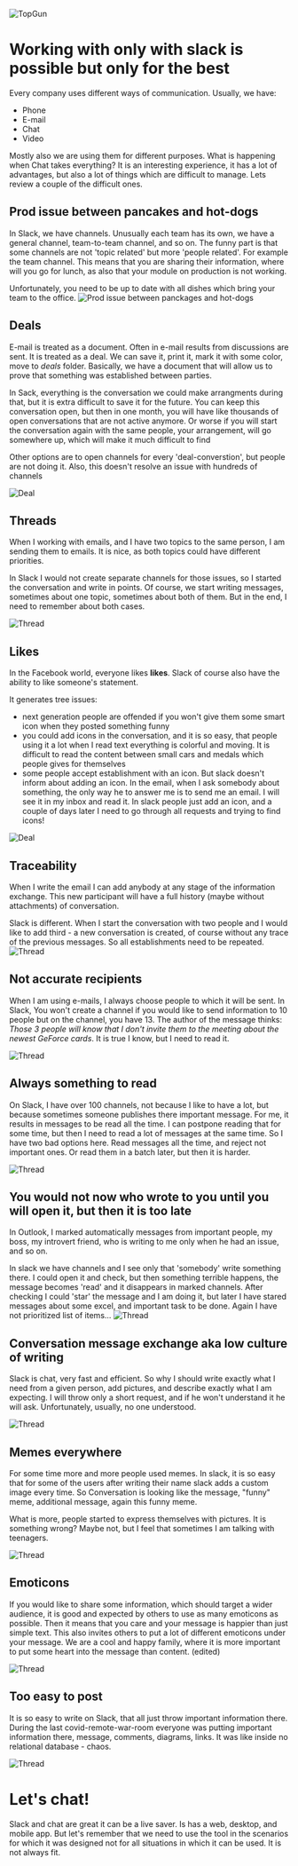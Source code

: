 ![TopGun](Images/topgun.jpg)

# Working with only with slack is possible but only for the best

Every company uses different ways of communication. Usually, we have:
- Phone
- E-mail
- Chat
- Video

Mostly also we are using them for different purposes. What is happening when Chat takes everything? It is an interesting experience, it has a lot of advantages, but also a lot of things which are difficult to manage. Lets review a couple of the difficult ones.

## Prod issue between pancakes and hot-dogs
In Slack, we have channels. Unusually each team has its own, we have a general channel, team-to-team channel, and so on. The funny part is that some channels are not 'topic related' but more 'people related'. For example the team channel. This means that you are sharing their information, where will you go for lunch, as also that your module on production is not working. 

Unfortunately, you need to be up to date with all dishes which bring your team to the office.
![Prod issue between panckages and hot-dogs](Images/DogWithAnanas.png)

## Deals
E-mail is treated as a document. Often in e-mail results from discussions are sent. It is treated as a deal. We can save it, print it, mark it with some color, move to *deals* folder. Basically, we have a document that will allow us to prove that something was established between parties.

In Sack, everything is the conversation we could make arrangments during that, but it is extra difficult to save it for the future. You can keep this conversation open, but then in one month, you will have like thousands of open conversations that are not active anymore. Or worse if you will start the conversation again with the same people, your arrangement, will go somewhere up, which will make it much difficult to find

Other options are to open channels for every 'deal-converstion', but people are not doing it. Also, this doesn't resolve an issue with hundreds of channels

![Deal](Images/Deal.jpg)

## Threads
When I working with emails, and I have two topics to the same person, I am sending them to emails. It is nice, as both topics could have different priorities. 

In Slack I would not create separate channels for those issues, so I started the conversation and write in points. Of course, we start writing messages, sometimes about one topic, sometimes about both of them. But in the end, I need to remember about both cases.

![Thread](Images/Thread.png)

## Likes
In the Facebook world, everyone likes **likes**. Slack of course also have the ability to like someone's statement. 

It generates tree issues:
- next generation people are offended if you won't give them some smart icon when they posted something funny
- you could add icons in the conversation, and it is so easy, that people using it a lot when I read text everything is colorful and moving. It is difficult to read the content between small cars and medals which people gives for themselves
- some people accept establishment with an icon. But slack doesn't inform about adding an icon. In the email, when I ask somebody about something, the only way he to answer me is to send me an email. I will see it in my inbox and read it. In slack people just add an icon, and a couple of days later I need to go through all requests and trying to find icons!


![Deal](Images/Like.jpg)

## Traceability
When I write the email I can add anybody at any stage of the information exchange. This new participant will have a full history (maybe without attachments) of conversation. 

Slack is different. When I start the conversation with two people and I would like to add third - a new conversation is created, of course without any trace of the previous messages. So all establishments need to be repeated. 
![Thread](Images/Traceability.png)

## Not accurate recipients
When I am using e-mails, I always choose people to which it will be sent. In Slack, You won't create a channel if you would like to send information to 10 people but on the channel, you have 13. The author of the message thinks: *Those 3 people will know that I don't invite them to the meeting about the newest GeForce cards*. It is true I know, but I need to read it.

![Thread](Images/Shooting.jpg)

## Always something to read
On Slack, I have over 100 channels, not because I like to have a lot, but because sometimes someone publishes there important message. For me, it results in messages to be read all the time. I can postpone reading that for some time, but then I need to read a lot of messages at the same time. So I have two bad options here. Read messages all the time, and reject not important ones. Or read them in a batch later, but then it is harder.

![Thread](Images/Library.jpg)

## You would not now who wrote to you until you will open it, but then it is too late
In Outlook, I marked automatically messages from important people, my boss, my introvert friend, who is writing to me only when he had an issue, and so on.

In slack we have channels and I see only that 'somebody' write something there. I could open it and check, but then something terrible happens, the message becomes 'read' and it disappears in marked channels. 
After checking I could 'star' the message and I am doing it, but later I have stared messages about some excel, and important task to be done. Again I have not prioritized list of items...
![Thread](Images/Saper.jpg)


## Conversation message exchange aka low culture of writing

Slack is chat, very fast and efficient. So why I should write exactly what I need from a given person, add pictures, and describe exactly what I am expecting. I will throw only a short request, and if he won't understand it he will ask. Unfortunately, usually, no one understood.

![Thread](Images/Smyczki.jpg)

## Memes everywhere

For some time more and more people used memes. In slack, it is so easy that for some of the users after writing their name slack adds a custom image every time. So Conversation is looking like the message, "funny" meme, additional message, again this funny meme. 

What is more, people started to express themselves with pictures. It is something wrong? Maybe not, but I feel that sometimes I am talking with teenagers. 

![Thread](Images/DealWithIt.jpg)

## Emoticons

If you would like to share some information, which should target a wider audience, it is good and expected by others to use as many emoticons as possible. Then it means that you care and your message is happier than just simple text. This also invites others to put a lot of different emoticons under your message.
We are a cool and happy family, where it is more important to put some heart into the message than content. (edited) 


![Thread](Images/Slack.png)

## Too easy to post
It is so easy to write on Slack, that all just throw important information there. During the last covid-remote-war-room everyone was putting important information there, message, comments, diagrams, links. It was like inside no relational database - chaos. 

![Thread](Images/Nike.jpg)

# Let's chat!

Slack and chat are great it can be a live saver. Is has a web, desktop, and mobile app. But let's remember that we need to use the tool in the scenarios for which it was designed not for all situations in which it can be used. It is not always fit. 